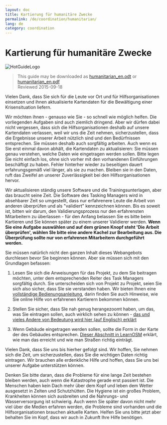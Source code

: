 ```yaml
---
layout: doc
title: Kartierung für humanitäre Zwecke
permalink: /de/coordination/humanitarian/
lang: de
category: coordination
---
```


# Kartierung für humanitäre Zwecke

![HotGuideLogo](http://hotosm.org/sites/default/themes/hot_theme/logo.png)

> This guide may be downloaded as [humanitarian_en.odt](/files/humanitarian_en.odt) or [humanitarian_en.pdf](/files/humanitarian_en.pdf)  
> Reviewed 2015-09-18

Vielen Dank, dass Sie sich für die Leute vor Ort und für Hilfsorganisationen einsetzen und ihnen aktualisierte Kartendaten für die Bewältigung einer Krisensituation liefern.  

Wir möchten ihnen - genauso wie Sie - so schnell wie möglich helfen. Die vorliegenden Aufgaben sind auch ziemlich dringend. Aber wir dürfen dabei nicht vergessen, dass sich die Hilfsorganisationen deshalb auf unsere Kartendaten verlassen, weil wir uns die Zeit nehmen, sicherzustellen, dass die Ergebnisse unserer Arbeit nützlich sind und den Bedürfnissen entsprechen.  Sie müssen deshalb auch sorgfältig arbeiten. Auch wenn es Sie erst einmal davon abhält, die Kartendaten zu aktualisieren: Sie müssen genau verstehen, welche Daten wie eingetragen werden sollen. Bitte legen Sie nicht einfach los, ohne sich vorher mit den vorhandenen Einführungen beschäftigt zu haben. Fehler hinterher wieder zu beseitigen dauert erfahrungsgemäß viel länger, als sie zu machen. Bleiben sie in den Daten, ruft das Zweifel an unserer Zuverlässigkeit bei den Hilfsorganisationen hervor.  

Wir aktualisieren ständig unsere Software und die Trainingsunterlagen, aber das braucht seine Zeit. Die Software des Tasking Managers wird in absehbarer Zeit so umgestellt, dass nur erfahrenere Leute die Arbeit von anderen überprüfen und als "validiert" kennzeichnen können. Bis es soweit ist, bitten wir darum, den Validierungsprozess nur den erfahrensten Mitarbeitern zu überlassen - für den Anfang belassen Sie es bitte beim Kartieren und Sie können später zu einem unserer Validierer werden. **Wenn Sie eine Aufgabe auswählen und auf dem grünen Knopf steht 'Die Arbeit überprüfen', wählen SIe bitte eine andere Kachel zur Bearbeitung aus. Die Überprüfung sollte nur von erfahrenen Mitarbeitern durchgeführt werden.**  

Sie müssen natürlich nicht den ganzen Inhalt dieses Webangebots durchlesen bevor Sie beginnen können. Aber sie müssen sich mit den Grundlagen befassen:  

1. Lesen Sie sich die Anweisungen für das Projekt, zu dem Sie beitragen möchten, unter dem entsprechenden Reiter des Task Managers sorgfältig durch. Sie unterscheiden sich von Projekt zu Projekt, seien Sie sich also sicher, dass SIe sie verstanden haben. Wir bieten Ihnen eine [vollständige Bedienungsanleitung](/de/coordination/tasking-manager), darin finden Sie auch Hinweise, wie Sie online Hilfe von erfahrenen Kartierern bekommen können.  

2. Stellen Sie sicher, dass SIe nah genug herangezoomt haben, um das, was Sie eintragen sollen, auch wirklich sehen zu können - [das und vieles Andere von Bedeutung wird hier (auf Englisch) erklärt](/en/coordination/remote/)  

3. Wenn Gebäude eingetragen werden sollen, sollte die Form in der Karte der des Gebäudes entsprechen. [Dieser Abschnitt in LearnOSM](/en/coordination/remote-tracing/) erklärt, wie man das erreicht und wie man Straßen richtig einträgt.  

Vielen Dank, dass Sie uns bis hierher gefolgt sind. Wir hoffen, Sie nehmen sich die Zeit, um sicherzustellen, dass Sie die wichtigen Daten richtig eintragen. Wir brauchen alle erdenkliche Hilfe und hoffen, dass Sie uns bei unserer Aufgabe unterstützen können.  

Denken Sie bitte daran, dass die Probleme für eine lange Zeit bestehen bleiben werden, auch wenn die Katastrophe gerade erst passiert ist. Die Menschen haben kein Dach mehr über dem Kopf und leben dem Wetter ausgesetzt in Zelten und Schutzhütten. Die Hygiene ist ein großes Problem, Krankheiten können sich ausbreiten und die Nahrungs- und Wasserversorgung ist schwierig. Auch wenn Sie später davon nicht mehr viel über die Medien erfahren werden, die Probleme sind vorhanden und die Hilfsorganisationen brauchen aktuelle Karten. Helfen Sie uns bitte jetzt aber behalten Sie im Kopf, dass wir auch in Zukunft Ihre Hilfe benötigen. 